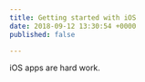```yaml
---
title: Getting started with iOS
date: 2018-09-12 13:30:54 +0000
published: false

---
```

iOS apps are hard work. 